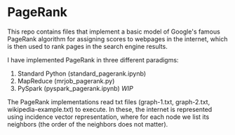 # PageRank

This repo contains files that implement a basic model of Google's famous PageRank algorithm for assigning scores to webpages in the internet, which is then used to rank pages in the search engine results. 

I have implemented PageRank in three different paradigms:
1. Standard Python (standard_pagerank.ipynb)
2. MapReduce (mrjob_pagerank.py)
3. PySpark (pyspark_pagerank.ipynb) *WIP*

The PageRank implementations read txt files (graph-1.txt, graph-2.txt, wikipedia-example.txt) to execute. In these, the internet is represented using incidence vector representation, where for each node we list its neighbors (the
order of the neighbors does not matter).
